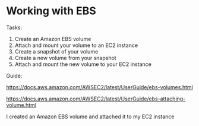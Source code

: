 #  Working with EBS

Tasks:
1. Create an Amazon EBS volume
2. Attach and mount your volume to an EC2 instance
3. Create a snapshot of your volume
4. Create a new volume from your snapshot
5. Attach and mount the new volume to your EC2 instance


Guide:

https://docs.aws.amazon.com/AWSEC2/latest/UserGuide/ebs-volumes.html

https://docs.aws.amazon.com/AWSEC2/latest/UserGuide/ebs-attaching-volume.html


I created an Amazon EBS volume and attached it to my EC2 instance
